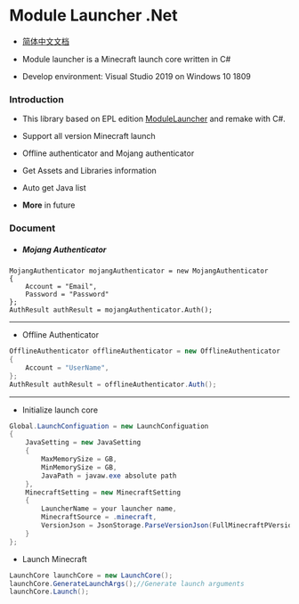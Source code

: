 # Module Launcher .Net

+ [简体中文文档](https://github.com/AHpxChina/ModuleLauncher/blob/master/README_CN.md)
+ Module launcher is a Minecraft launch core written in C#

+ Develop environment: Visual Studio 2019 on Windows 10 1809

### Introduction

+ This library based on EPL edition [ModuleLauncher](https://www.mcbbs.net/thread-815868-1-1.html) and remake with C#.

+ Support all version Minecraft launch
+ Offline authenticator and Mojang authenticator
+ Get Assets and Libraries information
+ Auto get Java list
+ **More** in future

### Document

+ ##### Mojang Authenticator

```
MojangAuthenticator mojangAuthenticator = new MojangAuthenticator
{
	Account = "Email",
	Password = "Password"
};
AuthResult authResult = mojangAuthenticator.Auth();
```

---

+ Offline Authenticator

```c#
OfflineAuthenticator offlineAuthenticator = new OfflineAuthenticator
{
	Account = "UserName",
};
AuthResult authResult = offlineAuthenticator.Auth();
```

---

+ Initialize launch core

```c#
Global.LaunchConfiguation = new LaunchConfiguation
{
	JavaSetting = new JavaSetting
    {
     	MaxMemorySize = GB,
        MinMemorySize = GB,
        JavaPath = javaw.exe absolute path
    },
    MinecraftSetting = new MinecraftSetting
    {
    	LauncherName = your launcher name,
        MinecraftSource = .minecraft,
        VersionJson = JsonStorage.ParseVersionJson(FullMinecraftPVersionPath)
    }
};
```

+ Launch Minecraft

```C#
LaunchCore launchCore = new LaunchCore();
launchCore.GenerateLaunchArgs();//Generate launch arguments
launchCore.Launch();
```
